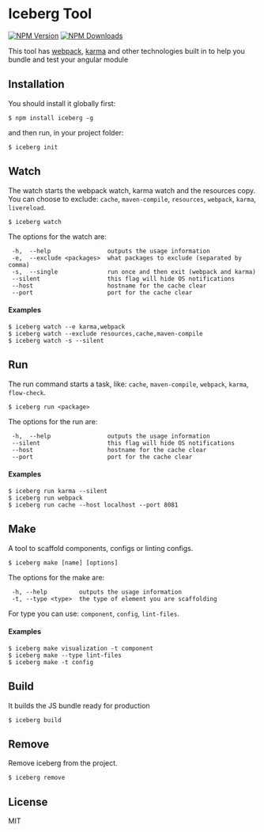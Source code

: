 # Iceberg Tool

[![NPM Version](http://img.shields.io/npm/v/iceberg.svg?style=flat)](https://www.npmjs.org/package/iceberg)
[![NPM Downloads](https://img.shields.io/npm/dm/iceberg.svg?style=flat)](https://www.npmjs.org/package/iceberg)

This tool has [webpack](https://github.com/webpack/webpack), [karma](https://github.com/karma-runner/karma) and other technologies built in to help you bundle and test your angular module

## Installation

You should install it globally first:

```
$ npm install iceberg -g
```

and then run, in your project folder:

```
$ iceberg init
```

## Watch

The watch starts the webpack watch, karma watch and the resources copy. You can choose to exclude: `cache`, `maven-compile`, `resources`, `webpack`, `karma`, `livereload`.

```
$ iceberg watch
```

The options for the watch are:

```
 -h,  --help                outputs the usage information
 -e,  --exclude <packages>  what packages to exclude (separated by comma)
 -s,  --single              run once and then exit (webpack and karma)
 --silent                   this flag will hide OS notifications
 --host                     hostname for the cache clear
 --port                     port for the cache clear
```

#### Examples

```
$ iceberg watch --e karma,webpack
$ iceberg watch --exclude resources,cache,maven-compile
$ iceberg watch -s --silent
```

## Run

The run command starts a task, like: `cache`, `maven-compile`, `webpack`, `karma`, `flow-check`.

```
$ iceberg run <package>
```

The options for the run are:

```
 -h,  --help                outputs the usage information
 --silent                   this flag will hide OS notifications
 --host                     hostname for the cache clear
 --port                     port for the cache clear
```

#### Examples

```
$ iceberg run karma --silent
$ iceberg run webpack
$ iceberg run cache --host localhost --port 8081
```

## Make

A tool to scaffold components, configs or linting configs.

```
$ iceberg make [name] [options]
```

The options for the make are:

```
 -h, --help      	outputs the usage information
 -t, --type <type>	the type of element you are scaffolding
```

For type you can use: `component`, `config`, `lint-files`.

#### Examples

```
$ iceberg make visualization -t component
$ iceberg make --type lint-files
$ iceberg make -t config
```

## Build

It builds the JS bundle ready for production

```
$ iceberg build
```

## Remove

Remove iceberg from the project.

```
$ iceberg remove
```

## License

MIT
